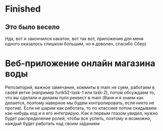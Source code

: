 # Finished
## Это было весело

Нда, вот и закончился хакатон, вот так вот, приложение для меня одного оказалось слишком большим, но я доволен, спасибо Сбер)

# Веб-приложение онлайн магазина воды

Репозиторий, важное замечание, коммиты в main не суем, работаем в своей ветке (например furik52-task-1 или task-2), потом обсуждаем то, что вы сделали и делаем пулл реквест в main (Ваня и я знаем как делается, поэтому наверное мы будем контролировать, если никто не против). Если не шарим как работать, то по классике потом скидываем как-нибудь код и я его интегрирую. Как я первым глазом увидел, нужно будет распределение ролей, чтобы все успеть, поэтому и возможно, каждый будет работать над своим заданием
